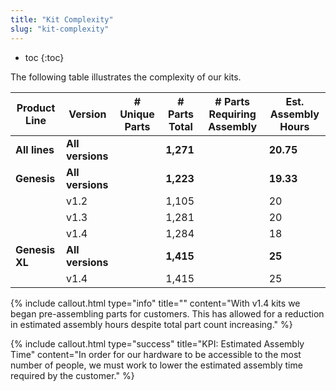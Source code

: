 ```yaml
---
title: "Kit Complexity"
slug: "kit-complexity"
---
```


* toc
{:toc}

The following table illustrates the complexity of our kits.

|Product Line                  |Version                       |# Unique Parts                |# Parts Total                 |# Parts Requiring Assembly    |Est. Assembly Hours           |
|------------------------------|------------------------------|------------------------------|------------------------------|------------------------------|------------------------------|
|**All lines**                 |**All versions**              |                              |**1,271**                     |                              |**20.75**
|**Genesis**                   |**All versions**              |                              |**1,223**                     |                              |**19.33**
|                              |v1.2                          |                              |1,105                         |                              |20
|                              |v1.3                          |                              |1,281                         |                              |20
|                              |v1.4                          |                              |1,284                         |                              |18
|**Genesis XL**                |**All versions**              |                              |**1,415**                     |                              |**25**
|                              |v1.4                          |                              |1,415                         |                              |25



{%
include callout.html
type="info"
title=""
content="With v1.4 kits we began pre-assembling parts for customers. This has allowed for a reduction in estimated assembly hours despite total part count increasing."
%}



{%
include callout.html
type="success"
title="KPI: Estimated Assembly Time"
content="In order for our hardware to be accessible to the most number of people, we must work to lower the estimated assembly time required by the customer."
%}




